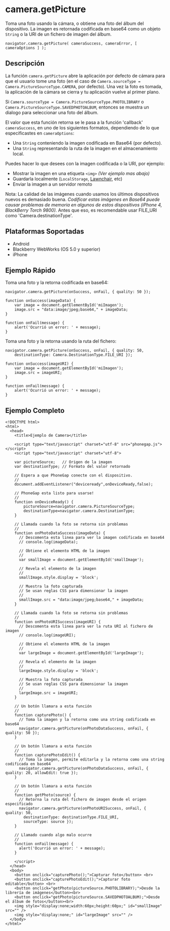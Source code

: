camera.getPicture
=================

Toma una foto usando la cámara, o obtiene una foto del álbum del dispositivo. La imagen es retornada codificada en base64 como un objeto `String` o la URI de un fichero de imagen del álbum.

    navigator.camera.getPicture( cameraSuccess, cameraError, [ cameraOptions ] );

Descripción
-----------

La función `camera.getPicture` abre la aplicación por defecto de cámara para que el usuario tome una foto (en el caso de `Camera.sourceType = Camera.PictureSourceType.CAMERA`, por defecto). Una vez la foto es tomada, la aplicación de la cámara se cierra y tu aplicación vuelve al primer plano.

Si `Camera.sourceType = Camera.PictureSourceType.PHOTOLIBRARY` o `Camera.PictureSourceType.SAVEDPHOTOALBUM`, entonces se muestra un dialogo para seleccionar una foto del álbum.

El valor que esta función retorna se le pasa a la función 'callback' `cameraSuccess`, en uno de los siguientes formatos, dependiendo de lo que especificastes en `cameraOptions`:

- Una `String` conteniendo la imagen codificada en Base64 (por defecto). 
- Una `String` representando la ruta de la imagen en el almacenamiento local.  

Puedes hacer lo que desees con la imagen codificada o la URI, por ejemplo:

- Mostrar la imagen en una etiqueta `<img>` _(Ver ejemplo mas abajo)_
- Guardarla localmente (`LocalStorage`, [Lawnchair](http://brianleroux.github.com/lawnchair/), etc)
- Enviar la imagen a un servidor remoto

Nota: La calidad de las imágenes cuando usamos los últimos dispositivos nuevos es demasiado buena. _Codificar estas imágenes en Base64 puede causar problemas de memoria en algunos de estos dispositivos (iPhone 4, BlackBerry Torch 9800)._ Antes que eso, es recomendable usar FILE_URI como 'Camera.destinationType'.

Plataformas Soportadas
----------------------

- Android
- Blackberry WebWorks (OS 5.0 y superior)
- iPhone

Ejemplo Rápido
--------------

Toma una foto y la retorna codificada en base64:

    navigator.camera.getPicture(onSuccess, onFail, { quality: 50 }); 

    function onSuccess(imageData) {
        var image = document.getElementById('miImagen');
        image.src = "data:image/jpeg;base64," + imageData;
    }

    function onFail(message) {
        alert('Ocurrió un error: ' + message);
    }

Toma una foto y la retorna usando la ruta del fichero: 

    navigator.camera.getPicture(onSuccess, onFail, { quality: 50, 
        destinationType: Camera.DestinationType.FILE_URI }); 

    function onSuccess(imageURI) {
        var image = document.getElementById('miImagen');
        image.src = imageURI;
    }

    function onFail(message) {
        alert('Ocurrió un error: ' + message);
    }


Ejemplo Completo
----------------

    <!DOCTYPE html>
    <html>
      <head>
        <title>Ejemplo de Camera</title>

        <script type="text/javascript" charset="utf-8" src="phonegap.js"></script>
        <script type="text/javascript" charset="utf-8">

        var pictureSource;   // Origen de la imagen
        var destinationType; // Formato del valor retornado
        
        // Espera a que PhoneGap conecte con el dispositivo.
        //
        document.addEventListener("deviceready",onDeviceReady,false);
    
        // PhoneGap esta listo para usarse!
        //
        function onDeviceReady() {
            pictureSource=navigator.camera.PictureSourceType;
            destinationType=navigator.camera.DestinationType;
        }

        // Llamada cuando la foto se retorna sin problemas
        //
        function onPhotoDataSuccess(imageData) {
          // Descomenta esta linea para ver la imagen codificada en base64
          // console.log(imageData);
      
          // Obtiene el elemento HTML de la imagen
          //
          var smallImage = document.getElementById('smallImage');
      
          // Revela el elemento de la imagen
          //
          smallImage.style.display = 'block';
      
          // Muestra la foto capturada
          // Se usan reglas CSS para dimensionar la imagen
          //
          smallImage.src = "data:image/jpeg;base64," + imageData;
        }

        // Llamada cuando la foto se retorna sin problemas
        //
        function onPhotoURISuccess(imageURI) {
          // Descomenta esta linea para ver la ruta URI al fichero de imagen 
          // console.log(imageURI);
      
          // Obtiene el elemento HTML de la imagen
          //
          var largeImage = document.getElementById('largeImage');
      
          // Revela el elemento de la imagen
          //
          largeImage.style.display = 'block';
      
          // Muestra la foto capturada
          // Se usan reglas CSS para dimensionar la imagen
          //
          largeImage.src = imageURI;
        }

        // Un botón llamara a esta función
        //
        function capturePhoto() {
          // Toma la imagen y la retorna como una string codificada en base64
          navigator.camera.getPicture(onPhotoDataSuccess, onFail, { quality: 50 });
        }

        // Un botón llamara a esta función
        //
        function capturePhotoEdit() {
          // Toma la imagen, permite editarla y la retorna como una string codificada en base64
          navigator.camera.getPicture(onPhotoDataSuccess, onFail, { quality: 20, allowEdit: true }); 
        }
    
        // Un botón llamara a esta función
        //
        function getPhoto(source) {
          // Retorna la ruta del fichero de imagen desde el origen especificado
          navigator.camera.getPicture(onPhotoURISuccess, onFail, { quality: 50, 
            destinationType: destinationType.FILE_URI,
            sourceType: source });
        }

        // Llamado cuando algo malo ocurre
        // 
        function onFail(message) {
          alert('Ocurrió un error: ' + message);
        }

        </script>
      </head>
      <body>
        <button onclick="capturePhoto();">Capturar foto</button> <br>
        <button onclick="capturePhotoEdit();">Capturar foto editable</button> <br>
        <button onclick="getPhoto(pictureSource.PHOTOLIBRARY);">Desde la librería de imágenes</button><br>
        <button onclick="getPhoto(pictureSource.SAVEDPHOTOALBUM);">Desde el álbum de fotos</button><br>
        <img style="display:none;width:60px;height:60px;" id="smallImage" src="" />
        <img style="display:none;" id="largeImage" src="" />
      </body>
    </html>
